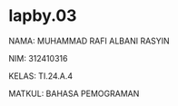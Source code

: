 # lapby.03

NAMA: MUHAMMAD RAFI ALBANI RASYIN

NIM: 312410316

KELAS: TI.24.A.4

MATKUL: BAHASA PEMOGRAMAN

